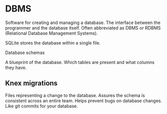 # DBMS

Software for creating and managing a database. The interface between the programmer and the database itself. Often abbreviated as DBMS or RDBMS (Relational Database Management Systems).

SQLite stores the database within a single file. 

Database schemas

A blueprint of the database. Which tables are present and what columns they have. 

## Knex migrations

Files representing a change to the database. Assures the schema is consistent across an entire team. Helps prevent bugs on database changes. Like git commits for your database.